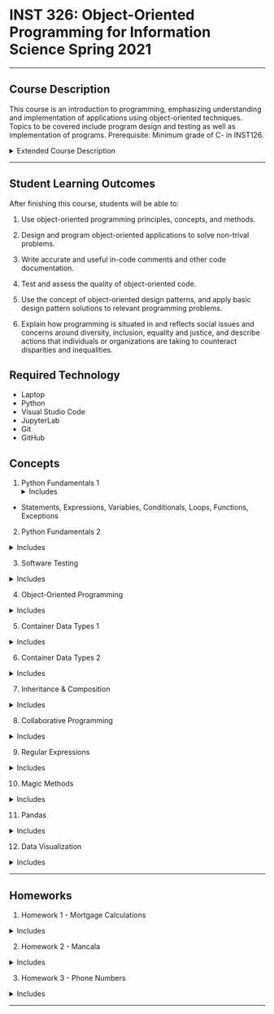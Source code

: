 # INST 326: Object-Oriented Programming for Information Science Spring 2021
<hr/>

## Course Description
This course is an introduction to programming, emphasizing understanding and implementation of applications using object-oriented techniques. Topics to be covered include program design and testing as well as implementation of programs. Prerequisite: Minimum grade of C- in INST126.

<details>
<summary>
Extended Course Description
</summary>
This course introduces object-oriented design and programming (OOP) concepts and methods using the Python programming language. Object-oriented programs are built as collections of “objects”, which are software representations of real-world entities and concepts. Objects combine data (attributes) with functionality (methods), and work through communicating with each other as the code is executed. By encapsulating code complexity within objects, OOP allows use and reuse of existing code in a relatively simple and easy manner. Advanced OOP concepts such as inheritance and composition facilitate development of complex code without sacrificing robustness and possibility of code reuse. We apply computational thinking approaches such as abstraction, decomposition, algorithmic design, generalization, evaluation, and debugging.

This course also provides opportunities to develop an understanding of how programming is situated in and reflects broader social structures, constructs and issues, e.g. race, class or gender. Programming is often viewed as a value-neutral technical skill. However, the social and cultural impacts of information and technology are central concepts in our field, and the growing awareness of issues like algorithmic bias, ethical/unethical uses of algorithms and disparities in opportunties in tech jobs require that any informed professional needs to understand the larger context of programming. This is important to be ethical professionals and to be successful in the workplace. Through readings, discussion and writing, we will critically examine issues of racism, sexism and other forms of power and oppression that are pervasive in programming and related technical activities, and discuss what companies and individuals are doing to improve programming practices and professional work environments.
</details>
<hr/>

## Student Learning Outcomes

After finishing this course, students will be able to:

1. Use object-oriented programming principles, concepts, and 
   methods.

2. Design and program object-oriented applications to solve 
   non-trival problems.

3. Write accurate and useful in-code comments and other code 
   documentation.

4. Test and assess the quality of object-oriented code.

5. Use the concept of object-oriented design patterns, and apply 
   basic design pattern solutions to relevant programming problems.

6. Explain how programming is situated in and reflects social 
   issues and concerns around diversity, inclusion, equality and justice, and describe actions that individuals or organizations are taking to counteract disparities and inequalities.

## Required Technology
- Laptop
- Python
- Visual Studio Code
- JupyterLab
- Git
- GitHub

## Concepts
1. Python Fundamentals 1
&emsp;<details>
&emsp;<summary>Includes</summary>
- Statements, Expressions, Variables, Conditionals, Loops, Functions, Exceptions
</details>

2. Python Fundamentals 2
<details>
<summary>Includes</summary>
- Strings, Lists, for loops, Files, with statements / context managers
</details>

3. Software Testing
<details>
<summary>Includes</summary>
- Happy path, Edge cases, assert statements, importing modules, Scripts as modules, Pytest
</details>

4. Object-Oriented Programming
<details>
<summary>Includes</summary>
- Objects & classes, Methods, __init__() method, docstrings
</details>

5. Container Data Types 1
<details>
<summary>Includes</summary>
- Characteristics of containers, Tuples, Dictionaries, Sets & Frozensets, Application
</details>

6. Container Data Types 2
<details>
<summary>Includes</summary>
- Sorting, Custom Key functions, min() and max(), List comprehensions, Filtering in list comprehensions, Generator expressions
</details>

7. Inheritance & Composition
<details>
<summary>Includes</summary>
- Inheritance, Composition, Overriding methods, super(), Abstract base classes
</details>

8. Collaborative Programming
<details>
<summary>Includes</summary>
- Git, Github, Waterfall vs. Agile, Scrum methodology, Kanban
</details>

9. Regular Expressions
<details>
<summary>Includes</summary>
- Regular Expressions, Character classes, Word and string boundaries, Leveraging natural structure in data, Flags, Treating syntax characters literally, Using Regular Expressions in Python, re module (re.search(), re.findall(), re.finditer(), re.sub(), etc.)
</details>

10. Magic Methods
<details>
<summary>Includes</summary>
- Magic methods, string representations, custom containers, operator behavior, Making instances callable
</details>

11. Pandas
<details>
<summary>Includes</summary>
- Pandas, series objects, DataFrame objects, Advanced filtering, concat() method, merge() method, how parameter of merge(), Adding a column, groupby() method
</details>

12. Data Visualization
<details>
<summary>Includes</summary>
- df.plot("DataFrame"), df.bar("DataFrame"), df.hist("DataFrame), etc.
</details>
<hr/>

## Homeworks
1. Homework 1 - Mortgage Calculations<br/>
<details>
<summary>Includes</summary>
- Concepts 1 (Python Fundamentals 1) ~ 2 (Python Fundamentals 2)
</details>

2. Homework 2 - Mancala<br/>
<details>
<summary>Includes</summary>
- Concepts 1 (Python Fundamentals 1) ~ 7 (Inheritance & Composition)
</details>

3. Homework 3 - Phone Numbers<br/>
<details>
<summary>Includes</summary>
- Concepts 1 (Python Fundamentals 1) ~ 10 (Magic Methods)
</details>
<hr/>
